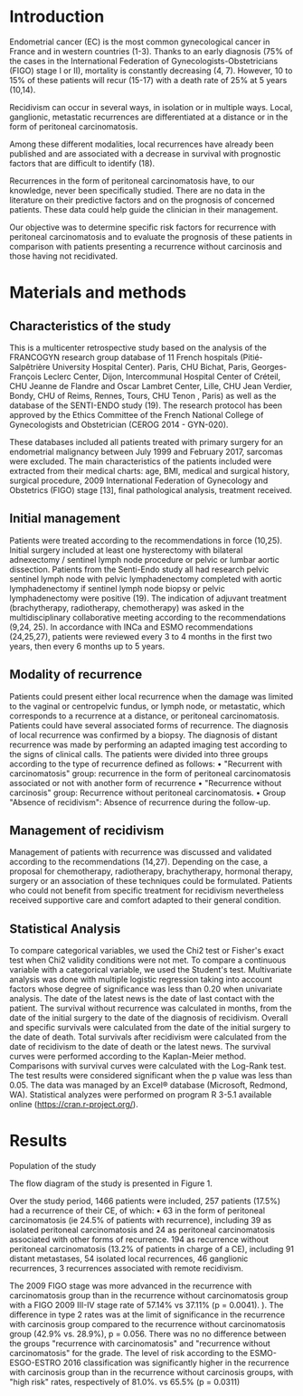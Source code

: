 # Introduction # 

Endometrial cancer (EC) is the most common gynecological cancer in France and in western countries (1-3).  Thanks to an early diagnosis (75% of the cases in the International Federation of Gynecologists-Obstetricians (FIGO) stage I or II), mortality is constantly decreasing (4, 7). However, 10 to 15% of these patients will recur (15-17) with a death rate of 25% at 5 years (10,14). 
 
Recidivism can occur in several ways, in isolation or in multiple ways. Local, ganglionic, metastatic recurrences are differentiated at a distance or in the form of peritoneal carcinomatosis. 

Among these different modalities, local recurrences have already been published and are associated with a decrease in survival with prognostic factors that are difficult to identify (18). 

Recurrences in the form of peritoneal carcinomatosis have, to our knowledge, never been specifically studied. There are no data in the literature on their predictive factors and on the prognosis of concerned patients. These data could help guide the clinician in their management. 

Our objective was to determine specific risk factors for recurrence with peritoneal carcinomatosis and to evaluate the prognosis of these patients in comparison with patients presenting a recurrence without carcinosis and those having not recidivated. 

# Materials and methods  #

## Characteristics of the study ##

This is a multicenter retrospective study based on the analysis of the FRANCOGYN research group database of 11 French hospitals (Pitié-Salpêtrière University Hospital Center). Paris, CHU Bichat, Paris, Georges-François Leclerc Center, Dijon, Intercommunal Hospital Center of Créteil, CHU Jeanne de Flandre and Oscar Lambret Center, Lille, CHU Jean Verdier, Bondy, CHU of Reims, Rennes, Tours, CHU Tenon , Paris) as well as the database of the SENTI-ENDO study (19). The research protocol has been approved by the Ethics Committee of the French National College of Gynecologists and Obstetrician (CEROG 2014 - GYN-020). 

These databases included all patients treated with primary surgery for an endometrial malignancy between July 1999 and February 2017, sarcomas were excluded. The main characteristics of the patients included were extracted from their medical charts: age, BMI, medical and surgical history, surgical procedure, 2009 International Federation of Gynecology and Obstetrics (FIGO) stage [13], final pathological analysis, treatment received.


## Initial management ##

Patients were treated according to the recommendations in force (10,25). Initial surgery included at least one hysterectomy with bilateral adnexectomy / sentinel lymph node procedure or pelvic or lumbar aortic dissection. Patients from the Senti-Endo study all had research pelvic sentinel lymph node with pelvic lymphadenectomy completed with aortic lymphadenectomy if sentinel lymph node biopsy or pelvic lymphadenectomy were positive (19). The indication of adjuvant treatment (brachytherapy, radiotherapy, chemotherapy) was asked in the multidisciplinary collaborative meeting according to the recommendations (9,24, 25). 
In accordance with INCa and ESMO recommendations (24,25,27), patients were reviewed every 3 to 4 months in the first two years, then every 6 months up to 5 years. 

## Modality of recurrence ##

Patients could present either local recurrence when the damage was limited to the vaginal or centropelvic fundus, or lymph node, or metastatic, which corresponds to a recurrence at a distance, or peritoneal carcinomatosis. Patients could have several associated forms of recurrence. The diagnosis of local recurrence was confirmed by a biopsy. The diagnosis of distant recurrence was made by performing an adapted imaging test according to the signs of clinical calls. 
The patients were divided into three groups according to the type of recurrence defined as follows: 
• "Recurrent with carcinomatosis" group: recurrence in the form of peritoneal carcinomatosis associated or not with another form of recurrence 
• "Recurrence without carcinosis" group: Recurrence without peritoneal carcinomatosis. 
• Group "Absence of recidivism": Absence of recurrence during the follow-up. 

## Management of recidivism ##

Management of patients with recurrence was discussed and validated according to the recommendations (14,27). Depending on the case, a proposal for chemotherapy, radiotherapy, brachytherapy, hormonal therapy, surgery or an association of these techniques could be formulated. Patients who could not benefit from specific treatment for recidivism nevertheless received supportive care and comfort adapted to their general condition. 

## Statistical Analysis ##

To compare categorical variables, we used the Chi2 test or Fisher's exact test when Chi2 validity conditions were not met. To compare a continuous variable with a categorical variable, we used the Student's test. 
Multivariate analysis was done with multiple logistic regression taking into account factors whose degree of significance was less than 0.20 when univariate analysis. The date of the latest news is the date of last contact with the patient. The survival without recurrence was calculated in months, from the date of the initial surgery to the date of the diagnosis of recidivism. Overall and specific survivals were calculated from the date of the initial surgery to the date of death. Total survivals after recidivism were calculated from the date of recidivism to the date of death or the latest news. The survival curves were performed according to the Kaplan-Meier method. Comparisons with survival curves were calculated with the Log-Rank test. The test results were considered significant when the p value was less than 0.05. The data was managed by an Excel® database (Microsoft, Redmond, WA). Statistical analyzes were performed on program R 3-5.1 available online (https://cran.r-project.org/). 

# Results #

Population of the study 

The flow diagram of the study is presented in Figure 1.

Over the study period, 1466 patients were included, 257 patients (17.5%) had a recurrence of their CE, of which: • 63 in the form of peritoneal carcinomatosis (ie 24.5% of patients with recurrence), including 39 as isolated peritoneal carcinomatosis and 24 as peritoneal carcinomatosis associated with other forms of recurrence. 194 as recurrence without peritoneal carcinomatosis (13.2% of patients in charge of a CE), including 91 distant metastases, 54 isolated local recurrences, 46 ganglionic recurrences, 3 recurrences associated with remote recidivism. 

The 2009 FIGO stage was more advanced in the recurrence with carcinomatosis group than in the recurrence without carcinomatosis group with a FIGO 2009 III-IV stage rate of 57.14% vs 37.11% (p = 0.0041). ). The difference in type 2 rates was at the limit of significance in the recurrence with carcinosis group compared to the recurrence without carcinomatosis group (42.9% vs. 28.9%), p = 0.056. There was no no difference between the groups "recurrence with carcinomatosis" and "recurrence without carcinomatosis" for the grade.
The level of risk according to the ESMO-ESGO-ESTRO 2016 classification was significantly higher in the recurrence with carcinosis group than in the recurrence without carcinosis groups, with "high risk" rates, respectively of 81.0%. vs 65.5% (p = 0.0311)



